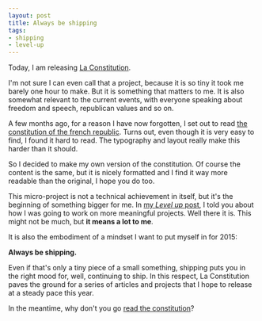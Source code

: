 ```yaml
---
layout: post
title: Always be shipping
tags:
- shipping
- level-up
---
```


Today, I am releasing [La Constitution](http://la-constitution.fr/).

I'm not sure I can even call that a project, because it is so tiny it took me barely one hour to make. But it is something that matters to me. It is also somewhat relevant to the current events, with everyone speaking about freedom and speech, republican values and so on.

A few months ago, for a reason I have now forgotten, I set out to read [the constitution of the french republic](http://www.assemblee-nationale.fr/connaissance/constitution.asp). Turns out, even though it is very easy to find, I found it hard to read. The typography and layout really make this harder than it should.

So I decided to make my own version of the constitution. Of course the content is the same, but it is nicely formatted and I find it way more readable than the original, I hope you do too.

This micro-project is not a technical achievement in itself, but it's the beginning of something bigger for me. In [my *Level up* post](/level-up.html), I told you about how I was going to work on more meaningful projects. Well there it is. This might not be much, but **it means a lot to me**.

It is also the embodiment of a mindset I want to put myself in for 2015:

**Always be shipping.**

Even if that's only a tiny piece of a small something, shipping puts you in the right mood for, well, continuing to ship. In this respect, La Constitution paves the ground for a series of articles and projects that I hope to release at a steady pace this year.

In the meantime, why don't you go [read the constitution](http://la-constitution.fr/)?